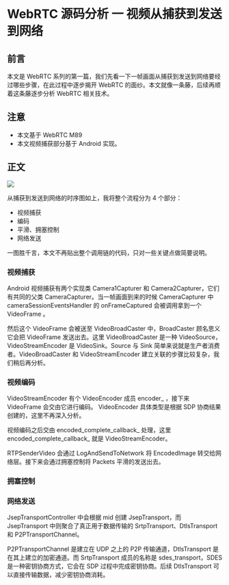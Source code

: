 # WebRTC 源码分析 一 视频从捕获到发送到网络
## 前言
本文是 WebRTC 系列的第一篇，我们先看一下一帧画面从捕获到发送到网络要经过哪些步骤，在此过程中逐步揭开 WebRTC 的面纱。本文就像一条藤，后续再顺着这条藤逐步分析 WebRTC 相关技术。


## 注意
* 本文基于 WebRTC M89
* 本文视频捕获部分基于 Android 实现。

## 正文
![](WebRTC%20%E6%BA%90%E7%A0%81%E5%88%86%E6%9E%90%20%E4%B8%80%20%E8%A7%86%E9%A2%91%E4%BB%8E%E6%8D%95%E8%8E%B7%E5%88%B0%E5%8F%91%E9%80%81%E5%88%B0%E7%BD%91%E7%BB%9C/%E6%9C%AA%E5%91%BD%E5%90%8D%E6%96%87%E4%BB%B6%20(1).png)


从捕获到发送到网络的时序图如上，我将整个流程分为 4 个部分：
* 视频捕获
* 编码
* 平滑、拥塞控制
* 网络发送

一图胜千言，本文不再贴出整个调用链的代码，只对一些关键点做简要说明。

###  视频捕获

Android 视频捕获有两个实现类 Camera1Capturer 和 Camera2Capturer，它们有共同的父类 CameraCapturer。当一帧画面到来的时候 CameraCapturer 中 cameraSessionEventsHandler 的 onFrameCaptured 会被调用拿到一个  VideoFrame 。

然后这个  VideoFrame 会被送至 VideoBroadCaster 中，BroadCaster 顾名思义它会把 VideoFrame 发送出去。这里 VideoBroadCaster 是一种 VideoSource，VideoStreamEncoder 是 VideoSink。Source 与 Sink 简单来说就是生产者消费者。VideoBroadCaster 和 VideoStreamEncoder 建立关联的步骤比较复杂，我们稍后再分析。


### 视频编码

VideoStreamEncoder 有个 VideoEncoder 成员 encoder_ ，接下来 VideoFrame 会交由它进行编码。 VideoEncoder 具体类型是根据 SDP 协商结果创建的，这里不再深入分析。

视频编码之后交由 encoded_complete_callback_ 处理，这里 encoded_complete_callback_ 就是 VideoStreamEncoder。

RTPSenderVideo 会通过 LogAndSendToNetwork 将 EncodedImage 转交给网络层。接下来会通过拥塞控制将 Packets 平滑的发送出去。

### 拥塞控制


### 网络发送

JsepTransportController  中会根据 mid 创建 JsepTransport，而 JsepTransport 中则聚合了真正用于数据传输的  SrtpTransport、DtlsTransport 和 P2PTransportChannel。

P2PTransportChannel 是建立在 UDP 之上的 P2P 传输通道，DtlsTransport 是在其上建立的加密通道。而 SrtpTransport 成员的名称是 sdes_transport，SDES 是一种密钥协商方式，它会在 SDP 过程中完成密钥协商。后续 DtlsTransport 可以直接传输数据，减少密钥协商消耗。







































